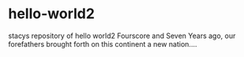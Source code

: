 # hello-world2
stacys repository of hello world2
Fourscore and Seven Years ago, our forefathers brought forth on this continent a new nation....
